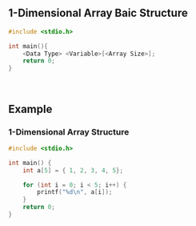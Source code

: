 ## 1-Dimensional Array Baic Structure
```c
#include <stdio.h>

int main(){
    <Data Type> <Variable>[<Array Size>];
    return 0;
}
```

<br>

## Example
### 1-Dimensional Array Structure
```c
#include <stdio.h>

int main() {
    int a[5] = { 1, 2, 3, 4, 5};

    for (int i = 0; i < 5; i++) {
        printf("%d\n", a[i]);
    }
    return 0;
}
```
